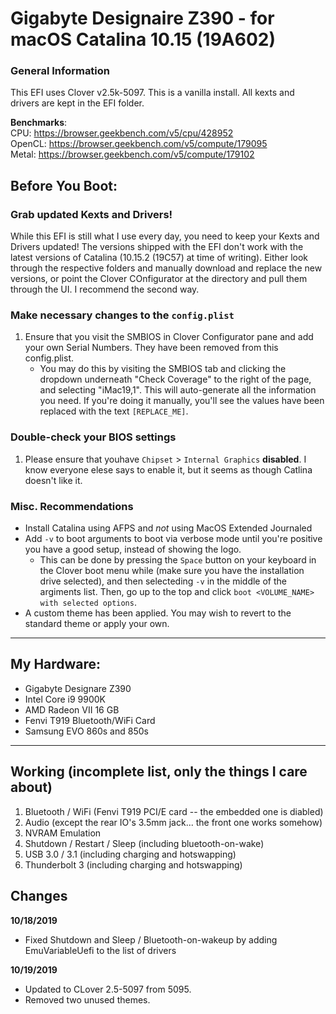 # Gigabyte Designaire Z390 - for macOS Catalina 10.15 (19A602)

### General Information
This EFI uses Clover v2.5k-5097. This is a vanilla install. All kexts and drivers are kept in the EFI folder.

**Benchmarks**:<br>
CPU: https://browser.geekbench.com/v5/cpu/428952 <br>
OpenCL: https://browser.geekbench.com/v5/compute/179095<br>
Metal: https://browser.geekbench.com/v5/compute/179102<br>

## Before You Boot:
### Grab updated Kexts and Drivers!
While this EFI is still what I use every day, you need to keep your Kexts and Drivers updated! The versions shipped with the EFI don't work with the latest versions of Catalina (10.15.2 (19C57) at time of writing). Either look through the respective folders and manually download and replace the new versions, or point the Clover COnfigurator at the directory and pull them through the UI. I recommend the second way.

### Make necessary changes to the `config.plist`

1. Ensure that you visit the SMBIOS in Clover Configurator pane and add your own Serial Numbers. They have been removed from this config.plist. 
    - You may do this by visiting the SMBIOS tab and clicking the dropdown underneath "Check Coverage" to the right of the page, and selecting "iMac19,1". This will auto-generate all the information you need. If you're doing it manually, you'll see the values have been replaced with the text `[REPLACE_ME]`.
    
### Double-check your BIOS settings

1. Please ensure that youhave `Chipset` > `Internal Graphics` **disabled**. I know everyone elese says to enable it, but it seems as though Catlina doesn't like it.

### Misc. Recommendations
- Install Catalina using AFPS and *not* using MacOS Extended Journaled
- Add `-v` to boot arguments to boot via verbose mode until you're positive you have a good setup, instead of showing the logo. 
    - This can be done by pressing the `Space` button on your keyboard in the Clover boot menu while (make sure you have the installation drive selected), and then selecteding `-v` in the middle of the argiments list. Then, go up to the top and click `boot <VOLUME_NAME> with selected options`.
- A custom theme has been applied. You may wish to revert to the standard theme or apply your own.

---
## My Hardware:
- Gigabyte Designare Z390
- Intel Core i9 9900K
- AMD Radeon VII 16 GB
- Fenvi T919 Bluetooth/WiFi Card
- Samsung EVO 860s and 850s

---

## Working (incomplete list, only the things I care about)
1. Bluetooth / WiFi (Fenvi T919 PCI/E card -- the embedded one is diabled)
2. Audio (except the rear IO's 3.5mm jack... the front one works somehow)
3. NVRAM Emulation
4. Shutdown / Restart / Sleep (including bluetooth-on-wake)
5. USB 3.0 / 3.1 (including charging and hotswapping)
6. Thunderbolt 3 (including charging and hotswapping)

## Changes
**10/18/2019**
- Fixed Shutdown and Sleep / Bluetooth-on-wakeup by adding EmuVariableUefi to the list of drivers

**10/19/2019**
- Updated to CLover 2.5-5097 from 5095.
- Removed two unused themes.
